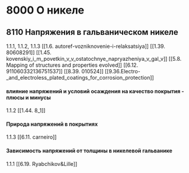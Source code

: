 # 8000 О никеле
## 8110 Напряжения в гальваническом никеле
1.1.1, 1.1.2, 1.1.3
[[1.6. autoref-vozniknovenie-i-relaksatsiya]]
[[1.39. 80608291]]
[[1.45. kovenskiy_i_m_povetkin_v_v_ostatochnye_napryazheniya_v_gal_v]]
[[5.8. Mapping of structures and properties evolved]]
[[6.12. 911060332136751537]]
[[8.39. 010524]]
[[9.36.Electro-_and_electroless_plated_coatings_for_corrosion_protection]]

#### влияние напряжений и условий осаждения на качество покрытия - плюсы и минусы
1.1.2 
[[1.44. 8_1]]

#### Природа напряжений в покрытиях
1.1.3 
[[6.11. carneiro]]

#### Зависимость напряжений от толщины в никелевой гальванике
1.1.1 
[[6.19. Ryabchikov&Lille]]


